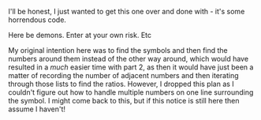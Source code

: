 I'll be honest, I just wanted to get this one over and done with - it's some horrendous code.

Here be demons.
Enter at your own risk.
Etc

My original intention here was to find the symbols and then find the numbers around them instead of the other way around, which would
have resulted in a _much_ easier time with part 2, as then it would have just been a matter of recording the number of adjacent numbers and then iterating through those lists to find the ratios.
However, I dropped this plan as I couldn't figure out how to handle multiple numbers on one line surrounding the symbol.
I might come back to this, but if this notice is still here then assume I haven't!
